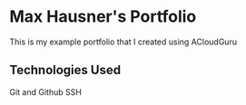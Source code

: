 # Max Hausner's Portfolio

This is my example portfolio that I created using ACloudGuru

## Technologies Used

Git and Github
SSH
